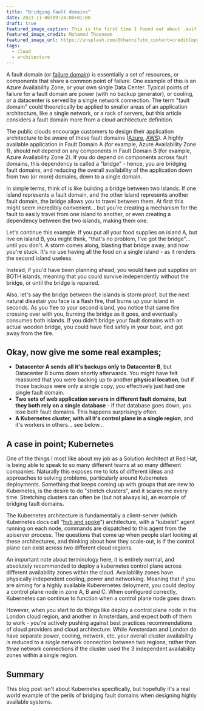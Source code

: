 ```yaml
---
title: "Bridging fault domains"
date: 2023-11-06T09:24:00+01:00
draft: true
featured_image_caption: This is the first time I found out about .avif files. Pretty, and small.
featured_image_credit: Mohamed Thasneem
featured_image_url: https://unsplash.com/@thanni?utm_content=creditCopyText&utm_medium=referral&utm_source=unsplash
tags:
  - cloud
  - architecture
---
```


A fault domain (or [failure domain](https://en.wikipedia.org/wiki/Failure_domain)) is essentially a set of resources, or components that share a common point of failure. One example of this is an Azure Availability Zone, or your own single Data Center. Typical points of failure for a fault domain are power (with no backup generator), or cooling, or a datacenter is served by a single network connection. The term "fault domain" could theoretically be applied to smaller areas of an application architecture, like a single network, or a rack of servers, but this article considers a fault domain more from a cloud architecture definition.

The public clouds encourage customers to design their application architecture to be aware of these fault domains ([Azure](https://learn.microsoft.com/en-gb/azure/reliability/availability-zones-overview?WT.mc_id=modinfra-11089-salean&tabs=azure-cli), [AWS](https://docs.aws.amazon.com/AmazonRDS/latest/UserGuide/Concepts.RegionsAndAvailabilityZones.html)). A highly available application in Fault Domain A (for example, Azure Availability Zone 1), should not depend on any components in Fault Domain B (for example, Azure Availability Zone 2). If you do depend on components across fault domains, this dependency is called a "bridge" - hence, you are bridging fault domains, and reducing the overall availability of the application down from two (or more) domains, down to a single domain.

In simple terms, think of is like building a bridge between two islands. If one island represents a fault domain, and the other island represents another fault domain, the bridge allows you to travel between them. At first this might seem incredibly convenient... but you're creating a mechanism for the fault to easily travel from one island to another, or even creating a dependency between the two islands, making them one.

Let's continue this example. If you put all your food supplies on island A, but live on island B, you might think, "that's no problem, I've got the bridge"... until you don't. A storm comes along, blasting that bridge away, and now you're stuck. It's no use having all the food on a single island - as it renders the second island useless.

Instead, if you'd have been planning ahead, you would have put supplies on BOTH islands, meaning that you could survive independently without the bridge, or until the bridge is repaired.

Also, let's say the bridge between the islands is storm proof, but the next natural disastair you face is a flash fire, that burns up your island in seconds. As you flee to your second island, you notice that same fire crossing over with you, burning the bridge as it goes, and eventually consumes both islands. If you didn't bridge your fault domains with an actual wooden bridge, you could have fled safely in your boat, and got away from the fire.

## Okay, now give me some real examples;

* **Datacenter A sends all it's backups only to Datacenter B**, but Datacenter B burns down shortly afterwards. You might have felt reassured that you were backing up to another **physical location**, but if those backups were only a single copy, you effectively just had one single fault domain.
* **Two sets of web application servers in different fault domains, but they both rely on a single database** - if that database goes down, you lose both fault domains. This happens surprisingly often.
* **A Kubernetes cluster, with all it's control plane in a single region**, and it's workers in others... see below...

## A case in point; Kubernetes

One of the things I most like about my job as a Solution Architect at Red Hat, is being able to speak to so many different teams at so many different companies. Naturally this exposes me to lots of different ideas and approaches to solving problems, particularly around Kubernetes deployments. Something that keeps coming up with groups that are new to Kubernetes, is the desire to do "stretch clusters", and it scares me every time. Stretching clusters can often be (but not always is), an example of bridging fault domains.

The Kubernetes architecture is fundamentally a client-server (which Kubernetes docs call "[hub and spoke](https://kubernetes.io/docs/concepts/architecture/control-plane-node-communication/)") architecture, with a "kubelet" agent running on each node, commands are dispatched to this agent from the apiserver process. The questions that come up when people start looking at these architectures, and thinking about how they scale-out, is if the control plane can exist across two different cloud regions.

An important note about terminology here, it is entirely normal, and absolutely recommended to deploy a kubernetes control plane across different availability zones within the cloud. Availability zones have physically independent cooling, power and networking. Meaning that if you are aiming for a highly available Kuberernetes deloyment, you could deploy a control plane node in zone A, B and C. When configured correctly, Kubernetes can continue to function when a control plane node goes down.

However, when you start to do things like deploy a control plane node in the London cloud region, and another in Amsterdam, and expect both of them to work - you're actively pushing against best practices recommendations of cloud providers and cloud architecture. While Amsterdam and London do have separate power, cooling, network, etc, your overall cluster availability is reduced to a *single* network connection between two regions, rather than *three* network connections if the cluster used the 3 independent availability zones within a single region.

## Summary

This blog post isn't about Kubernetes specifically, but hopefully it's a real world example of the perils of bridging fault domains when designing highly available systems.
